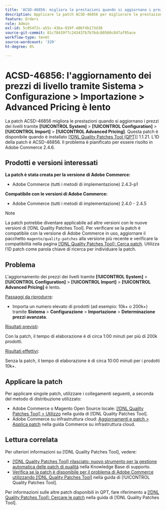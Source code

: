 ```yaml
---
title: 'ACSD-46856: migliora le prestazioni quando si aggiornano i prezzi dei livelli'
description: Applicare la patch ACSD-46856 per migliorare le prestazioni quando si aggiornano i prezzi dei livelli tramite System &gt; Configuration &gt; Import &gt; Advanced Pricing.
feature: Orders
role: Admin
exl-id: 5c954f2c-a55c-43ba-919f-406f4b173d30
source-git-commit: 81c78439f7c243437b7b76dc80560c847af95ace
workflow-type: tm+mt
source-wordcount: '329'
ht-degree: 0%

---
```


# ACSD-46856: l&#39;aggiornamento dei prezzi di livello tramite Sistema > Configurazione > Importazione > Advanced Pricing è lento

La patch ACSD-46856 migliora le prestazioni quando si aggiornano i prezzi dei livelli tramite **[!UICONTROL System]** > **[!UICONTROL Configuration]** > **[!UICONTROL Import]** > **[!UICONTROL Advanced Pricing]**. Questa patch è disponibile quando è installato [[!DNL Quality Patches Tool (QPT)]](https://experienceleague.adobe.com/it/docs/commerce-knowledge-base/kb/announcements/commerce-announcements/magento-quality-patches-released-new-tool-to-self-serve-quality-patches) 1.1.21. L’ID della patch è ACSD-46856. Il problema è pianificato per essere risolto in Adobe Commerce 2.4.6.

## Prodotti e versioni interessati

**La patch è stata creata per la versione di Adobe Commerce:**

* Adobe Commerce (tutti i metodi di implementazione) 2.4.3-p1

**Compatibile con le versioni di Adobe Commerce:**

* Adobe Commerce (tutti i metodi di implementazione) 2.4.0 - 2.4.5

>[!NOTE]
>
>La patch potrebbe diventare applicabile ad altre versioni con le nuove versioni di [!DNL Quality Patches Tool]. Per verificare se la patch è compatibile con la versione di Adobe Commerce in uso, aggiornare il pacchetto `magento/quality-patches` alla versione più recente e verificare la compatibilità nella pagina [[!DNL Quality Patches Tool]: Cerca patch](https://experienceleague.adobe.com/tools/commerce-quality-patches/index.html?lang=it). Utilizza l’ID patch come parola chiave di ricerca per individuare la patch.

## Problema

L&#39;aggiornamento dei prezzi dei livelli tramite **[!UICONTROL System]** > **[!UICONTROL Configuration]** > **[!UICONTROL Import]** > **[!UICONTROL Advanced Pricing]** è lento.

<u>Passaggi da riprodurre</u>:

* Importa un numero elevato di prodotti (ad esempio: 10k+ o 200k+) tramite **Sistema** > **Configurazione** > **Importazione** > **Determinazione prezzi avanzata**.

<u>Risultati previsti</u>:

Con la patch, il tempo di elaborazione è di circa 1:00 minuti per più di 200k prodotti.

<u>Risultati effettivi</u>:

Senza la patch, il tempo di elaborazione è di circa 10:00 minuti per i prodotti 10k+.

## Applicare la patch

Per applicare singole patch, utilizzare i collegamenti seguenti, a seconda del metodo di distribuzione utilizzato:

* Adobe Commerce o Magento Open Source locale: [[!DNL Quality Patches Tool] > Utilizzo](/help/tools/quality-patches-tool/usage.md) nella guida di [!DNL Quality Patches Tool].
* Adobe Commerce su infrastruttura cloud: [Aggiornamenti e patch > Applica patch](https://experienceleague.adobe.com/docs/commerce-cloud-service/user-guide/develop/upgrade/apply-patches.html?lang=it) nella guida Commerce su infrastruttura cloud.

## Lettura correlata

Per ulteriori informazioni su [!DNL Quality Patches Tool], vedere:

* [[!DNL Quality Patches Tool] rilasciato: nuovo strumento per la gestione automatica delle patch di qualità](https://experienceleague.adobe.com/it/docs/commerce-knowledge-base/kb/announcements/commerce-announcements/magento-quality-patches-released-new-tool-to-self-serve-quality-patches) nella Knowledge Base di supporto.
* [Verifica se la patch è disponibile per il problema di Adobe Commerce utilizzando  [!DNL Quality Patches Tool]](/help/tools/quality-patches-tool/patches-available-in-qpt/check-patch-for-magento-issue-with-magento-quality-patches.md) nella guida di [!UICONTROL Quality Patches Tool].


Per informazioni sulle altre patch disponibili in QPT, fare riferimento a [[!DNL Quality Patches Tool]: Cercare le patch](https://experienceleague.adobe.com/tools/commerce-quality-patches/index.html?lang=it) nella guida di [!DNL Quality Patches Tool].
